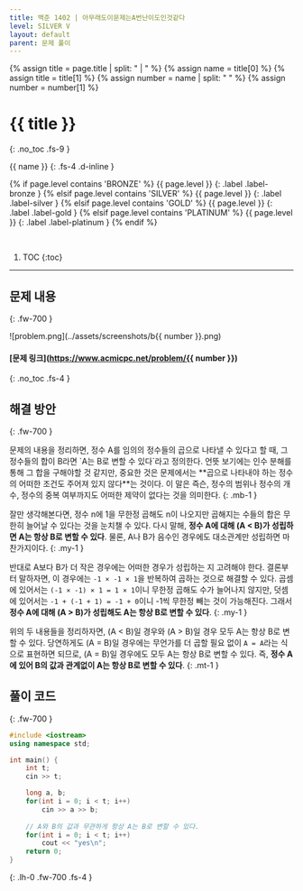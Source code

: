 ```yaml
---
title: 백준 1402 | 아무래도이문제는A번난이도인것같다
level: SILVER V
layout: default
parent: 문제 풀이
---
```

{% assign title = page.title | split: " | " %}
{% assign name = title[0] %}
{% assign title = title[1] %}
{% assign number = name | split: " " %}
{% assign number = number[1] %}

# **{{ title }}**
{: .no_toc .fs-9 }

{{ name }}
{: .fs-4 .d-inline }

{% if page.level contains 'BRONZE' %}
{{ page.level }}
{: .label .label-bronze }
{% elsif page.level contains 'SILVER' %}
{{ page.level }}
{: .label .label-silver }
{% elsif page.level contains 'GOLD' %}
{{ page.level }}
{: .label .label-gold }
{% elsif page.level contains 'PLATINUM' %}
{{ page.level }}
{: .label .label-platinum }
{% endif %}

<br/>

1. TOC
{:toc}

---

## 문제 내용
{: .fw-700 }

![problem.png](../assets/screenshots/b{{ number }}.png)

#### [문제 링크](https://www.acmicpc.net/problem/{{ number }})
{: .no_toc .fs-4 }

## 해결 방안
{: .fw-700 }

<div class="code-example" markdown="1">
문제의 내용을 정리하면, 정수 A를 임의의 정수들의 곱으로 나타낼 수 있다고 할 때,
그 정수들의 합이 B라면 `A는 B로 변할 수 있다`라고 정의한다.
언뜻 보기에는 인수 분해를 통해 그 합을 구해야할 것 같지만,
중요한 것은 문제에서는 **곱으로 나타내야 하는 정수의 어떠한 조건도 주어져 있지 않다**는 것이다.
이 말은 즉슨, 정수의 범위나 정수의 개수, 정수의 중복 여부까지도 어떠한 제약이 없다는 것을 의미한다.
{: .mb-1 }

잘만 생각해본다면, 정수 n에 1을 무한정 곱해도 n이 나오지만 곱해지는 수들의 합은 무한히 늘어날 수 있다는 것을 눈치챌 수 있다.
다시 말해, **정수 A에 대해 (A < B)가 성립하면 A는 항상 B로 변할 수 있다**.
물론, A나 B가 음수인 경우에도 대소관계만 성립하면 마찬가지이다.
{: .my-1 }

반대로 A보다 B가 더 작은 경우에는 어떠한 경우가 성립하는 지 고려해야 한다.
결론부터 말하자면, 이 경우에는 `-1 × -1 × 1`을 반복하여 곱하는 것으로 해결할 수 있다.
곱셈에 있어서는 `(-1 × -1) × 1 = 1 × 1`이니 무한정 곱해도 수가 늘어나지 않지만,
덧셈에 있어서는 `-1 + (-1 + 1) = -1 + 0`이니 -1씩 무한정 빼는 것이 가능해진다.
그래서 **정수 A에 대해 (A > B)가 성립해도 A는 항상 B로 변할 수 있다**.
{: .my-1 }

위의 두 내용들을 정리하자면, (A < B)일 경우와 (A > B)일 경우 모두 A는 항상 B로 변할 수 있다.
당연하게도 (A = B)일 경우에는 무언가를 더 곱할 필요 없이 `A = A`라는 식으로 표현하면 되므로,
(A = B)일 경우에도 모두 A는 항상 B로 변할 수 있다.
즉, **정수 A에 있어 B의 값과 관계없이 A는 항상 B로 변할 수 있다**.
{: .mt-1 }
</div>

## 풀이 코드
{: .fw-700 }

```cpp
#include <iostream>
using namespace std;

int main() {
    int t;
    cin >> t;

    long a, b;
    for(int i = 0; i < t; i++)
        cin >> a >> b;
        
    // A와 B의 값과 무관하게 항상 A는 B로 변할 수 있다.
    for(int i = 0; i < t; i++)
        cout << "yes\n";
    return 0;
}
```
{: .lh-0 .fw-700 .fs-4 }